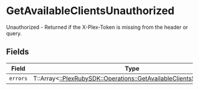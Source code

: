 # GetAvailableClientsUnauthorized

Unauthorized - Returned if the X-Plex-Token is missing from the header or query.


## Fields

| Field                                                                                                                              | Type                                                                                                                               | Required                                                                                                                           | Description                                                                                                                        |
| ---------------------------------------------------------------------------------------------------------------------------------- | ---------------------------------------------------------------------------------------------------------------------------------- | ---------------------------------------------------------------------------------------------------------------------------------- | ---------------------------------------------------------------------------------------------------------------------------------- |
| `errors`                                                                                                                           | T::Array<[::PlexRubySDK::Operations::GetAvailableClientsServerErrors](../../models/operations/getavailableclientsservererrors.md)> | :heavy_minus_sign:                                                                                                                 | N/A                                                                                                                                |